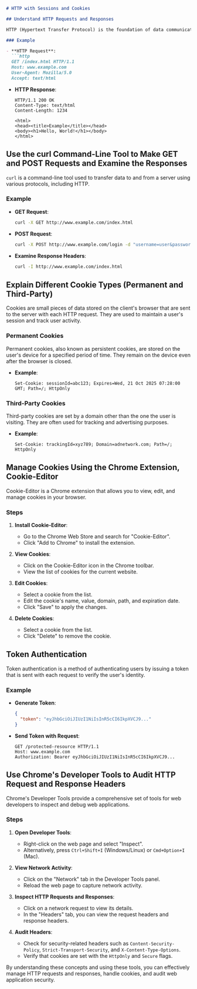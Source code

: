 ```markdown
# HTTP with Sessions and Cookies

## Understand HTTP Requests and Responses

HTTP (Hypertext Transfer Protocol) is the foundation of data communication on the web. It defines how requests and responses are formatted and transmitted between clients (browsers) and servers.

### Example

- **HTTP Request**:
  ```http
  GET /index.html HTTP/1.1
  Host: www.example.com
  User-Agent: Mozilla/5.0
  Accept: text/html
  ```

- **HTTP Response**:
  ```http
  HTTP/1.1 200 OK
  Content-Type: text/html
  Content-Length: 1234

  <html>
  <head><title>Example</title></head>
  <body><h1>Hello, World!</h1></body>
  </html>
  ```

## Use the curl Command-Line Tool to Make GET and POST Requests and Examine the Responses

`curl` is a command-line tool used to transfer data to and from a server using various protocols, including HTTP.

### Example

- **GET Request**:
  ```bash
  curl -X GET http://www.example.com/index.html
  ```

- **POST Request**:
  ```bash
  curl -X POST http://www.example.com/login -d "username=user&password=pass"
  ```

- **Examine Response Headers**:
  ```bash
  curl -I http://www.example.com/index.html
  ```

## Explain Different Cookie Types (Permanent and Third-Party)

Cookies are small pieces of data stored on the client's browser that are sent to the server with each HTTP request. They are used to maintain a user's session and track user activity.

### Permanent Cookies

Permanent cookies, also known as persistent cookies, are stored on the user's device for a specified period of time. They remain on the device even after the browser is closed.

- **Example**:
  ```http
  Set-Cookie: sessionId=abc123; Expires=Wed, 21 Oct 2025 07:28:00 GMT; Path=/; HttpOnly
  ```

### Third-Party Cookies

Third-party cookies are set by a domain other than the one the user is visiting. They are often used for tracking and advertising purposes.

- **Example**:
  ```http
  Set-Cookie: trackingId=xyz789; Domain=adnetwork.com; Path=/; HttpOnly
  ```

## Manage Cookies Using the Chrome Extension, Cookie-Editor

Cookie-Editor is a Chrome extension that allows you to view, edit, and manage cookies in your browser.

### Steps

1. **Install Cookie-Editor**:
   - Go to the Chrome Web Store and search for "Cookie-Editor".
   - Click "Add to Chrome" to install the extension.

2. **View Cookies**:
   - Click on the Cookie-Editor icon in the Chrome toolbar.
   - View the list of cookies for the current website.

3. **Edit Cookies**:
   - Select a cookie from the list.
   - Edit the cookie's name, value, domain, path, and expiration date.
   - Click "Save" to apply the changes.

4. **Delete Cookies**:
   - Select a cookie from the list.
   - Click "Delete" to remove the cookie.

## Token Authentication

Token authentication is a method of authenticating users by issuing a token that is sent with each request to verify the user's identity.

### Example

- **Generate Token**:
  ```json
  {
    "token": "eyJhbGciOiJIUzI1NiIsInR5cCI6IkpXVCJ9..."
  }
  ```

- **Send Token with Request**:
  ```http
  GET /protected-resource HTTP/1.1
  Host: www.example.com
  Authorization: Bearer eyJhbGciOiJIUzI1NiIsInR5cCI6IkpXVCJ9...
  ```

## Use Chrome's Developer Tools to Audit HTTP Request and Response Headers

Chrome's Developer Tools provide a comprehensive set of tools for web developers to inspect and debug web applications.

### Steps

1. **Open Developer Tools**:
   - Right-click on the web page and select "Inspect".
   - Alternatively, press `Ctrl+Shift+I` (Windows/Linux) or `Cmd+Option+I` (Mac).

2. **View Network Activity**:
   - Click on the "Network" tab in the Developer Tools panel.
   - Reload the web page to capture network activity.

3. **Inspect HTTP Requests and Responses**:
   - Click on a network request to view its details.
   - In the "Headers" tab, you can view the request headers and response headers.

4. **Audit Headers**:
   - Check for security-related headers such as `Content-Security-Policy`, `Strict-Transport-Security`, and `X-Content-Type-Options`.
   - Verify that cookies are set with the `HttpOnly` and `Secure` flags.

By understanding these concepts and using these tools, you can effectively manage HTTP requests and responses, handle cookies, and audit web application security.

```
